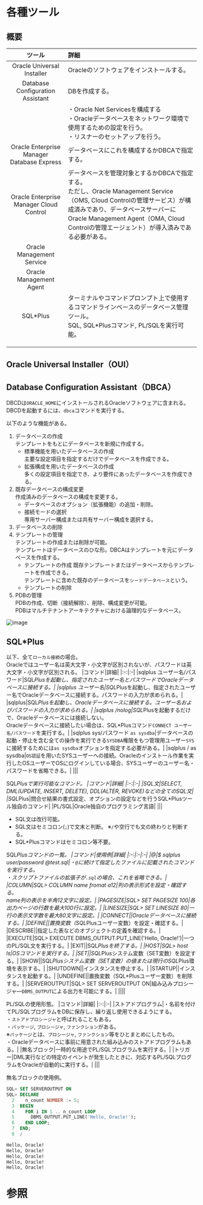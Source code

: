 # 各種ツール

## 概要
|ツール|詳細|
|:-:|:-|
|Oracle Universal Installer|Oracleのソフトウェアをインストールする。|
|Database Configuration Assistant|DBを作成する。|
||・Oracle Net Servicesを構成する<br>・Oracleデータベースをネットワーク環境で使用するための設定を行う。<br>・リスナーのセットアップを行う。|
|Oracle Enterprise Manager Database Express|データベースにこれを構成するかDBCAで指定する。|
|Oracle Enterprise Manager Cloud Control|データベースを管理対象とするかDBCAで指定する。<br>ただし、Oracle Management Service（OMS, Cloud Controlの管理サービス）が構成済みであり、データベースサーバーにOracle Management Agent（OMA, Cloud Controlの管理エージェント）が導入済みである必要がある。|
|Oracle Management Service||
|Oracle Management Agent||
|SQL*Plus|ターミナルやコマンドプロンプト上で使用するコマンドラインベースのデータベース管理ツール。<br>SQL, SQL*Plusコマンド, PL/SQLを実行可能。|
|||
|||
|||

## Oracle Universal Installer（OUI）

## Database Configuration Assistant（DBCA）

DBCDは`ORACLE_HOME`にインストールされるOracleソフトウェアに含まれる。  
DBCDを起動するには、`dbca`コマンドを実行する。  

以下のような機能がある。  

1. データベースの作成  
   テンプレートをもとにデータベースを新規に作成する。
   - 標準機能を用いたデータベースの作成  
     主要な設定項目を指定するだけでデータベースを作成できる。
   - 拡張構成を用いたデータベースの作成  
     多くの設定項目を指定でき、より要件にあったデータベースを作成できる。
2. 既存データベースの構成変更  
   作成済みのデータベースの構成を変更する。
   - データベースのオプション（拡張機能）の追加・削除。
   - 接続モードの選択  
     専用サーバー構成または共有サーバー構成を選択する。
3. データベースの削除
4. テンプレートの管理  
   テンプレートの作成または削除が可能。  
   テンプレートはデータベースのひな形。DBCAはテンプレートを元にデータベースを作成する。  
   - テンプレートの作成
     既存テンプレートまたはデータベースからテンプレートを作成できる。  
     テンプレートに含めた既存のデータベースを`シードデータベース`という。
   - テンプレートの削除
5. PDBの管理  
   PDBの作成、切断（接続解除）、削除、構成変更が可能。  
   PDBはマルチテナントアーキテクチャにおける論理的なデータベース。

![image](https://user-images.githubusercontent.com/85177462/236831983-c9d81e6d-7ed4-4bc7-8aa9-86facfc3c6de.png)

## SQL*Plus

以下、全て`ローカル接続`の場合。  
Oracleではユーザー名は英大文字・小文字が区別されないが、パスワードは英大文字・小文字が区別される。
|コマンド|詳細|
|:-:|:-|
|sqlplus ユーザー名/パスワード|SQL*Plusを起動し、指定されたユーザー名とパスワードでOracleデータベースに接続する。|
|sqlplus ユーザー名|SQL*Plusを起動し、指定されたユーザー名でOracleデータベースに接続する。パスワードの入力が求められる。|
|sqlplus|SQL*Plusを起動し、Oracleデータベースに接続する。ユーザー名およびパスワードの入力が求められる。|
|sqlplus /nolog|SQL*Plusを起動するだけで、Oracleデータベースには接続しない。<br>Oracleデータベースに接続したい場合は、SQL*Plusコマンド`CONNECT ユーザー名/パスワード`を実行する。|
|sqlplus sys/パスワード `as sysdba`|データベースの起動・停止を含む全ての操作を実行できる`SYSDBA`権限をもつ管理用ユーザー`SYS`に接続するためには`as sysdba`オプションを指定する必要がある。|
|sqlplus / as sysdba|`OS認証`を用いたSYSユーザーへの接続。Oracleのインストール作業を実行したOSユーザーでOSにログインしている場合、SYSユーザーのユーザー名・パスワードを省略できる。|
|||

SQL*Plusで実行可能なコマンド。
|コマンド|詳細|
|:-:|:-|
|SQL文|SELECT, DML(UPDATE, INSERT, DELETE), DDL(ALTER, REVOKE)などの全てのSQL文|
|SQL*Plus|問合せ結果の書式設定、オプションの設定などを行うSQL*Plusツール独自のコマンド|
|PL/SQL|Oracle独自のプログラミング言語|
|||

- SQL文は改行可能。
- SQL文はセミコロン(`;`)で文末と判断。
  ※`/`や空行でも文の終わりと判断する。
- SQL*Plusコマンドはセミコロン等不要。

SQL*Plusコマンドの一覧。
|コマンド|使用例|詳細|
|:-:|:-|:-|
|@|$ sqlplus user/password @test.sql|・`@`に続けて指定したファイルに記載されたコマンドを実行する。<br>・スクリプトファイルの拡張子が`.sql`の場合、これを省略できる。|
|COLUMN|SQL> COLUMN name fromat a12|列の表示形式を設定・確認する。<br>name列の表示を半角12文字に設定。|
|PAGESIZE|SQL> SET PAGESIZE 100|各出力ページの行数を最大100行に設定。|
|LINESIZE|SQL> SET LINESIZE 80|一行の表示文字数を最大80文字に設定。|
|CONNECT||Oracleデータベースに接続する。|
|DEFINE||置換変数（SQL*Plusユーザー変数）を設定・確認する。|
|DESCRIBE||指定した表などのオブジェクトの定義を確認する。|
|EXECUTE|SQL> EXECUTE DBMS_OUTPUT.PUT_LINE('Hello, Oracle!')|一つのPL/SQL文を実行する。|
|EXIT||SQL*Plusを終了する。|
|HOST|SQL> host ls|OSコマンドを実行する。|
|SET||SQL*Plusシステム変数（SET変数）を設定する。|
|SHOW||SQL*Plusシステム変数（SET変数）の値または現行のSQL*Plus環境を表示する。|
|SHUTDOWN||インスタンスを停止する。|
|STARTUP||インスタンスを起動する。|
|UNDEFINE||置換変数（SQL*Plusユーザー変数）を削除する。|
|SERVEROUTPUT|SQL> SET SERVEROUTPUT ON|組み込みプロシージャ―`DBMS_OUTPUT`による出力を可能にする。|
||||

PL/SQLの使用形態。
|コマンド|詳細|
|:-:|:-|
|ストアドプログラム|・名前を付けてPL/SQLプログラムをDBに保存し、繰り返し使用できるようにする。<br>・`ストアドプロシージャ`と呼ばれることもある。<br>・`パッケージ`, `プロシージャ`, `ファンクション`がある。<br>※`パッケージ`とは、`プロシージャ`, `ファンクション`等をひとまとめにしたもの。<br>・Oracleデータベースに事前に用意された組み込みのストアドプログラムもある。|
|無名ブロック|一時的な用途でPL/SQLプログラムを実行する。|
|トリガー|DML実行などの特定のイベントが発生したときに、対応するPL/SQLプログラムをOracleが自動的に実行する。|
|||

無名ブロックの使用例。
```sql
SQL> SET SERVEROUTPUT ON
SQL> DECLARE
  2    n_count NUMBER := 5;
  3  BEGIN
  4    FOR i IN 1 .. n_count LOOP
  5      DBMS_OUTPUT.PUT_LINE('Hello, Oracle!');
  6    END LOOP;
  7  END;
  8  /

Hello, Oracle!
Hello, Oracle!
Hello, Oracle!
Hello, Oracle!
Hello, Oracle!
```




# 参照